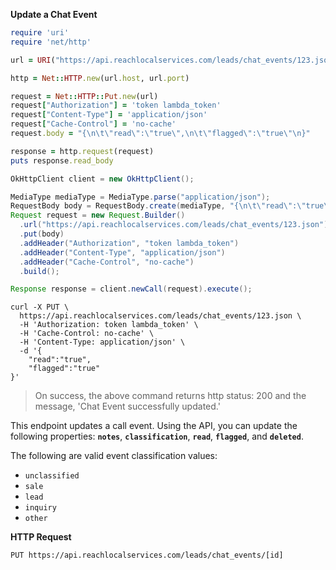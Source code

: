 **Update a Chat Event**

```ruby
require 'uri'
require 'net/http'

url = URI("https://api.reachlocalservices.com/leads/chat_events/123.json")

http = Net::HTTP.new(url.host, url.port)

request = Net::HTTP::Put.new(url)
request["Authorization"] = 'token lambda_token'
request["Content-Type"] = 'application/json'
request["Cache-Control"] = 'no-cache'
request.body = "{\n\t\"read\":\"true\",\n\t\"flagged\":\"true\"\n}"

response = http.request(request)
puts response.read_body
```

```java
OkHttpClient client = new OkHttpClient();

MediaType mediaType = MediaType.parse("application/json");
RequestBody body = RequestBody.create(mediaType, "{\n\t\"read\":\"true\",\n\t\"flagged\":\"true\"\n}");
Request request = new Request.Builder()
  .url("https://api.reachlocalservices.com/leads/chat_events/123.json")
  .put(body)
  .addHeader("Authorization", "token lambda_token")
  .addHeader("Content-Type", "application/json")
  .addHeader("Cache-Control", "no-cache")
  .build();

Response response = client.newCall(request).execute();
```

```shell
curl -X PUT \
  https://api.reachlocalservices.com/leads/chat_events/123.json \
  -H 'Authorization: token lambda_token' \
  -H 'Cache-Control: no-cache' \
  -H 'Content-Type: application/json' \
  -d '{
	"read":"true",
	"flagged":"true"
}'
```

> On success, the above command returns http status: 200 and the message, 'Chat Event successfully updated.'

This endpoint updates a call event. Using the API, you can update the following properties: **`notes`**, **`classification`**, **`read`**, **`flagged`**, and **`deleted`**.

The following are valid event classification values:

* `unclassified`
* `sale`
* `lead`
* `inquiry`
* `other`

**HTTP Request**

`PUT https://api.reachlocalservices.com/leads/chat_events/[id]`
